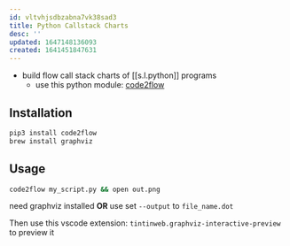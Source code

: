 ```yaml
---
id: vltvhjsdbzabna7vk38sad3
title: Python Callstack Charts
desc: ''
updated: 1647148136093
created: 1641451847631
---
```



- build flow call stack charts of [[s.l.python]] programs
  - use this python module: [code2flow](https://github.com/scottrogowski/code2flow)

## Installation

```bash
pip3 install code2flow
brew install graphviz
```

## Usage

```bash
code2flow my_script.py && open out.png
```

need graphviz installed **OR** use set `--output` to `file_name.dot`

Then use this vscode extension: `tintinweb.graphviz-interactive-preview` to preview it
